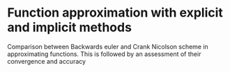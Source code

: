 # Function approximation with explicit and implicit methods
 Comparison between Backwards euler and Crank Nicolson scheme in approximating functions. This is followed by an assessment of their convergence and accuracy
